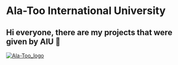 # Ala-Too International University
## Hi everyone, there are my projects that were given by AIU 🏫
[![Ala-Too_logo](https://upload.wikimedia.org/wikipedia/en/thumb/0/07/Ala-Too_International_University_Seal.png/220px-Ala-Too_International_University_Seal.png "Ala-Too_logo")](https://upload.wikimedia.org/wikipedia/en/thumb/0/07/Ala-Too_International_University_Seal.png/220px-Ala-Too_International_University_Seal.png "Ala-Too_logo")
